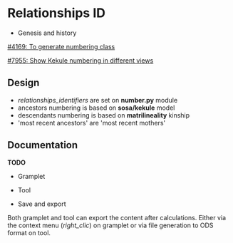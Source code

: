 Relationships ID
===================

* Genesis and history

[#4169: To generate numbering class]( https://gramps-project.org/bugs/view.php?id=4169 )

[#7955: Show Kekule numbering in different views]( https://gramps-project.org/bugs/view.php?id=7955 )

Design
------

* *relationships_identifiers* are set on __number.py__ module
* ancestors numbering is based on **sosa/kekule** model
* descendants numbering is based on **matrilineality** kinship
* 'most recent ancestors' are 'most recent mothers'

Documentation
-------------
**TODO**

* Gramplet

* Tool

* Save and export

Both gramplet and tool can export the content after calculations.
Either via the context menu (*right_clic*) on gramplet or via file
generation to ODS format on tool.